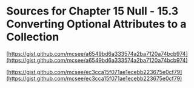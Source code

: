 # Sources for Chapter 15 Null - 15.3 Converting Optional Attributes to a Collection


[https://gist.github.com/mcsee/a6549bd6a333574a2ba7120a74bcb974](https://gist.github.com/mcsee/a6549bd6a333574a2ba7120a74bcb974)

[https://gist.github.com/mcsee/ec3cca15f071ae1ecebb223675e0cf79](https://gist.github.com/mcsee/ec3cca15f071ae1ecebb223675e0cf79)